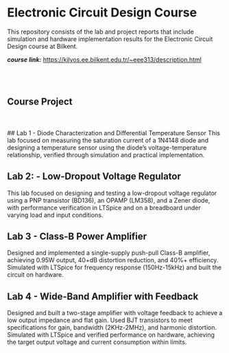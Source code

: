 # Electronic Circuit Design Course

This repository consists of the lab and project reports that include simulation and hardware implementation results for the Electronic Circuit Design course at Bilkent.

***course link:*** https://kilyos.ee.bilkent.edu.tr/~eee313/description.html

<br>

<br>

## Course Project
<br>
<br>
## Lab 1 - Diode Characterization and Differential Temperature Sensor
This lab focused on measuring the saturation current of a 1N4148 diode and designing a temperature sensor using the diode’s voltage-temperature relationship, verified through simulation and practical implementation.

## Lab 2: - Low‐Dropout Voltage Regulator
This lab focused on designing and testing a low-dropout voltage regulator using a PNP transistor (BD136), an OPAMP (LM358), and a Zener diode, with performance verification in LTSpice and on a breadboard under varying load and input conditions.

## Lab 3 - Class-B Power Amplifier
Designed and implemented a single-supply push-pull Class-B amplifier, achieving 0.95W output, 40+dB distortion reduction, and 40%+ efficiency. Simulated with LTSpice for frequency response (150Hz-15kHz) and built the circuit on hardware.

## Lab 4 - Wide-Band Amplifier with Feedback
Designed and built a two-stage amplifier with voltage feedback to achieve a low output impedance and flat gain. Used BJT transistors to meet specifications for gain, bandwidth (2KHz-2MHz), and harmonic distortion. Simulated with LTSpice and verified performance on hardware, achieving the target output voltage and current consumption within limits.
